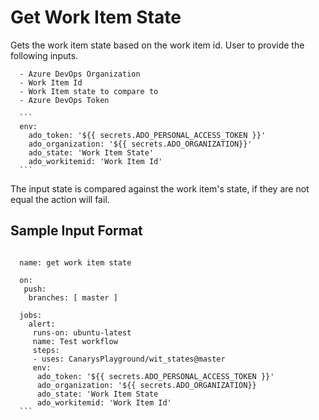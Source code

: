 # Get Work Item State 

Gets the work item state based on the work item id. User to provide the following inputs.

      - Azure DevOps Organization
      - Work Item Id
      - Work Item state to compare to
      - Azure DevOps Token

      ```
      env:  
        ado_token: '${{ secrets.ADO_PERSONAL_ACCESS_TOKEN }}'
        ado_organization: '${{ secrets.ADO_ORGANIZATION}}'
        ado_state: 'Work Item State'
        ado_workitemid: 'Work Item Id'
      ```

The input state is compared against the work item's state, if they are not equal the action will fail.

## Sample Input Format

  ```
	  
	name: get work item state

	on:
	 push:
	  branches: [ master ]
    
	jobs:
	  alert:
       runs-on: ubuntu-latest
       name: Test workflow
       steps:       
       - uses: CanarysPlayground/wit_states@master
       env:  
        ado_token: '${{ secrets.ADO_PERSONAL_ACCESS_TOKEN }}'
        ado_organization: '${{ secrets.ADO_ORGANIZATION}}
        ado_state: 'Work Item State
        ado_workitemid: 'Work Item Id'
    ```
